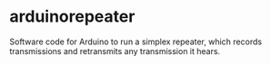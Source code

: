 # arduinorepeater
Software code for Arduino to run a simplex repeater, which records transmissions and retransmits any transmission it hears.
